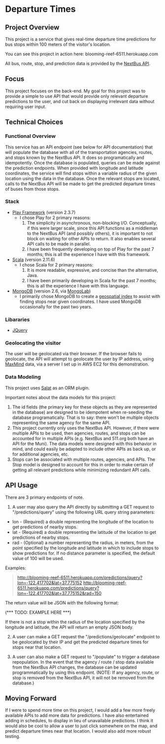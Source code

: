 Departure Times
================

Project Overview
---------
This project is a service that gives real-time departure time predictions for bus stops within 100 meters of the visitor's location.

You can see this project in action here: blooming-reef-6511.herokuapp.com

All bus, route, stop, and prediction data is provided by the [NextBus API](http://www.nextbus.com/xmlFeedDocs/NextBusXMLFeed.pdf). 

Focus
------
This project focuses on the back-end. My goal for this project was to provide a simple to use API that would provide only relevant departure predictions to the user, and cut back on displaying irrelevant data without requiring user input.

Technical Choices
------------------

### Functional Overview
This service has an API endpoint (see below for API documentation) that will populate the database with all of the transportation agencies, routes, and stops known by the NextBus API. It does so programatically and idempotently. Once the database is populated, queries can be made against the prediction endpoints. When provided with longitude and latitude coordinates, the service will find stops within a variable radius of the given location using the data in the database. Once the relevant stops are located, calls to the NextBus API will be made to get the predicted departure times of buses from those stops.

### Stack
* [Play Framework](https://www.playframework.com/) (version 2.3.7)
  - I chose Play for 2 primary reasons:
    1. The simplicity in asynchronous, non-blocking I/O. Conceptually, if this were larger scale, since this API functions as a middleman to the NextBus API (and possibly others), it is important to not block on waiting for other APIs to return. It also enables several API calls to be made in parallel.
    2. I have been frequently developing on top of Play for the past 7 months; this is all the experience I have with this framework.
* [Scala](http://www.scala-lang.org/) (version 2.11.6)
  - I chose Scala for 2 primary reasons:
    1. It is more readable, expressive, and concise than the alternative, Java.
    2. I have been primarily developing in Scala for the past 7 months; this is all the experience I have with this language.
* [MongoDB](https://www.mongodb.org/) (version 2.6, via [MongoLab](https://mongolab.com/))
  - I primarily chose MongoDB to create a [geospatial index](http://docs.mongodb.org/manual/core/2dsphere/) to assist with finding stops near given coordinates. I have used MongoDB occasionally for the past two years.

### Libararies
* [JQuery](https://jquery.com/)


### Geolocating the visitor
The user will be geolocated via their browser. If the browser fails to geolocate, the API will attempt to geolocate the user by IP address, using [MaxMind](https://www.maxmind.com) data, via a server I set up in AWS EC2 for this demonstration.

### Data Modeling

This project uses [Salat](https://github.com/leon/play-salat) as an ORM plugin.

Important notes about the data models for this project:
  1. The id fields (the primary key for these objects as they are represented in the database) are designed to be idempotent when re-seeding the database programatically. That is to say: there won't be multiple objects representing the same agency for the same API.
  2. This project currently only uses the NextBus API. However, if there were multiple APIs to be used, then agencies, routes, and stops can be accounted for in multiple APIs (e.g. NextBus and 511.org both have an API for the Muni). The data models were designed with this behavior in mind, and could easily be adapted to include other APIs as back up, or for additional agencies, etc.
  3. Stops can be associated with multiple routes, agencies, and APIs. The Stop model is designed to account for this in order to make certain of getting all relevant predictions while minimizing redundant API calls.

API Usage
----------
There are 3 primary endpoints of note.

1. A user may also query the API directly by submitting a GET request to "/predictions/query" using the following URL query string parameters:
  * lon - (Required) a double representing the longitude of the location to get predictions of nearby stops.
  * lat - (Required) a double representing the latitude of the location to get predictions of nearby stops.
  * rad - (Optional) a number representing the radius, in meters, from the point specified by the longitude and latitude in which to include stops to show predictions for. If no distance parameter is specified, the default value of 100 will be used.

  Examples:
  > http://blooming-reef-6511.herokuapp.com/predictions/query?lon=-122.417702&lat=37.775152
  > http://blooming-reef-6511.herokuapp.com/predictions/query?lon=-122.417702&lat=37.775152&rad=150

  The return value will be JSON with the following format:

  (*** TODO: EXAMPLE HERE ***)

  If there is not a stop within the radius of the location specified by the longitude and latitude, the API will return an empty JSON body.

2. A user can make a GET request the "/predictions/geolocate" endpoint to be geolocated by their IP and get the predicted departure times for stops near that location.

3. A user can also make a GET request to "/populate" to trigger a database repopulation. In the event that the agency / route / stop data available from the NextBus API changes, the database can be updated programmatically by using this endpoint. (NOTE: If any agency, route, or stop is removed from the NextBus API, it will not be removed from the database.) 

Moving Forward 
---------------
If I were to spend more time on this project, I would add a few more freely available APIs to add more data for predictions. I have also entertained adding in schedules, to display in lieu of unavailable predictions. I think it would also be cool to allow a user to just click somewhere on the map, and predict departure times near that location. I would also add more robust testing.
